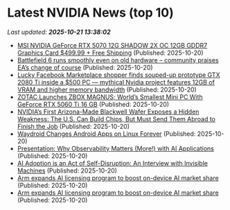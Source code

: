 # Latest NVIDIA News (top 10)
_Last updated: **2025-10-21 13:38:02**_

- [MSI NVIDIA GeForce RTX 5070 12G SHADOW 2X OC 12GB GDDR7 Graphics Card $499.99 + Free Shipping](https://slickdeals.net/f/18715510-msi-nvidia-geforce-rtx-5070-12g-shadow-2x-oc-12gb-gddr7-graphics-card-499-99-free-shipping) (Published: 2025-10-20)
- [Battlefield 6 runs smoothly even on old hardware – community praises EA’s change of course](https://www.notebookcheck.net/Battlefield-6-runs-smoothly-even-on-old-hardware-community-praises-EA-s-change-of-course.1142694.0.html) (Published: 2025-10-20)
- [Lucky Facebook Marketplace shopper finds souped-up prototype GTX 2080 Ti inside a $500 PC — mythical Nvidia project features 12GB of VRAM and higher memory bandwidth](https://www.tomshardware.com/pc-components/gpus/lucky-facebook-marketplace-shopper-finds-souped-up-prototype-gtx-2080-ti-inside-a-usd500-pc-mythical-nvidia-project-features-12gb-of-vram-and-higher-memory-bandwidth) (Published: 2025-10-20)
- [ZOTAC Launches ZBOX MAGNUS; World’s Smallest Mini PC With GeForce RTX 5060 Ti 16 GB](https://wccftech.com/zotac-launches-magnus-en-series-2025-mini-workstation/) (Published: 2025-10-20)
- [NVIDIA’s First Arizona-Made Blackwell Wafer Exposes a Hidden Weakness: The U.S. Can Build Chips, But Must Send Them Abroad to Finish the Job](https://wccftech.com/nvidia-first-arizona-made-blackwell-wafer-exposes-a-hidden-weakness-the-us-can-build-chips-but-must-send-it-abroad-to-finish-the-job/) (Published: 2025-10-20)
- [Waydroid Changes Android Apps on Linux Forever](https://android.gadgethacks.com/news/waydroid-changes-android-apps-on-linux-forever/) (Published: 2025-10-20)
- [Presentation: Why Observability Matters (More!) with AI Applications](https://www.infoq.com/presentations/observability-llm/) (Published: 2025-10-20)
- [AI Adoption is an Act of Self-Disruption: An Interview with Invisible Machines](https://briansolis.com/2025/10/ai-adoption-is-an-act-of-self-disruption-an-interview-with-invisible-machines/) (Published: 2025-10-20)
- [Arm expands AI licensing program to boost on-device AI market share](https://www.channelnewsasia.com/business/arm-expands-ai-licensing-program-boost-device-ai-market-share-5413236) (Published: 2025-10-20)
- [Arm expands AI licensing program to boost on-device AI market share](https://finance.yahoo.com/news/arm-expands-ai-licensing-program-130201542.html) (Published: 2025-10-20)
